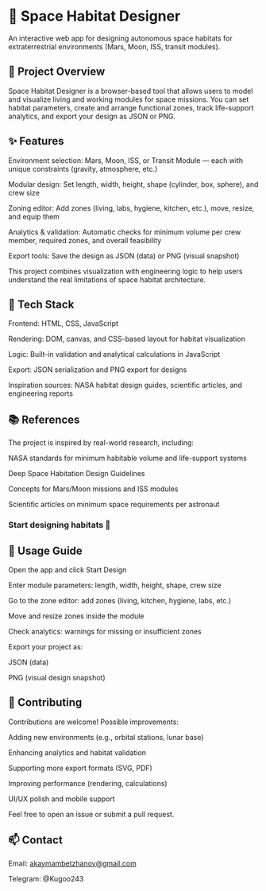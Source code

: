 # 🚀 Space Habitat Designer

An interactive web app for designing autonomous space habitats for extraterrestrial environments (Mars, Moon, ISS, transit modules).

## 📄 Project Overview

Space Habitat Designer is a browser-based tool that allows users to model and visualize living and working modules for space missions.
You can set habitat parameters, create and arrange functional zones, track life-support analytics, and export your design as JSON or PNG.

## ✨ Features

Environment selection: Mars, Moon, ISS, or Transit Module — each with unique constraints (gravity, atmosphere, etc.)

Modular design: Set length, width, height, shape (cylinder, box, sphere), and crew size

Zoning editor: Add zones (living, labs, hygiene, kitchen, etc.), move, resize, and equip them

Analytics & validation: Automatic checks for minimum volume per crew member, required zones, and overall feasibility

Export tools: Save the design as JSON (data) or PNG (visual snapshot)

This project combines visualization with engineering logic to help users understand the real limitations of space habitat architecture.

## 🧩 Tech Stack

Frontend: HTML, CSS, JavaScript

Rendering: DOM, canvas, and CSS-based layout for habitat visualization

Logic: Built-in validation and analytical calculations in JavaScript

Export: JSON serialization and PNG export for designs

Inspiration sources: NASA habitat design guides, scientific articles, and engineering reports

## 📚 References

The project is inspired by real-world research, including:

NASA standards for minimum habitable volume and life-support systems

Deep Space Habitation Design Guidelines

Concepts for Mars/Moon missions and ISS modules

Scientific articles on minimum space requirements per astronaut

### Start designing habitats 🚀

## 🚀 Usage Guide

Open the app and click Start Design

Enter module parameters: length, width, height, shape, crew size

Go to the zone editor: add zones (living, kitchen, hygiene, labs, etc.)

Move and resize zones inside the module

Check analytics: warnings for missing or insufficient zones

Export your project as:

JSON (data)

PNG (visual design snapshot)

## 🤝 Contributing

Contributions are welcome! Possible improvements:

Adding new environments (e.g., orbital stations, lunar base)

Enhancing analytics and habitat validation

Supporting more export formats (SVG, PDF)

Improving performance (rendering, calculations)

UI/UX polish and mobile support

Feel free to open an issue or submit a pull request.

## 📫 Contact

Email: akaymambetzhanov@gmail.com

Telegram: @Kugoo243
